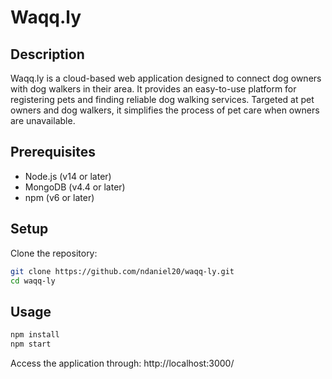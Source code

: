 # Waqq.ly

## Description
Waqq.ly is a cloud-based web application designed to connect dog owners with dog walkers in their area. It provides an easy-to-use platform for registering pets and finding reliable dog walking services. Targeted at pet owners and dog walkers, it simplifies the process of pet care when owners are unavailable.

## Prerequisites
- Node.js (v14 or later)
- MongoDB (v4.4 or later)
- npm (v6 or later)

## Setup
Clone the repository:
```bash
git clone https://github.com/ndaniel20/waqq-ly.git
cd waqq-ly
```

## Usage
```bash
npm install
npm start
```

Access the application through: http://localhost:3000/